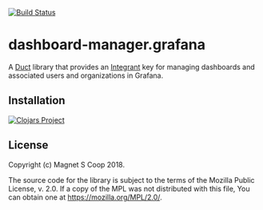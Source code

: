 [![Build Status](https://travis-ci.org/magnetcoop/dashboard-manager.grafana.svg?branch=master)](https://travis-ci.org/magnetcoop/dashboard-manager.grafana)

# dashboard-manager.grafana

A [Duct](https://github.com/duct-framework/duct) library that provides an [Integrant](https://github.com/weavejester/integrant) key for managing dashboards and associated users and organizations in Grafana.

## Installation

[![Clojars Project](https://clojars.org/magnet/dashboard-manager.grafana/latest-version.svg)](https://clojars.org/magnet/dashboard-manager.grafana)

## License

Copyright (c) Magnet S Coop 2018.

The source code for the library is subject to the terms of the Mozilla Public License, v. 2.0. If a copy of the MPL was not distributed with this file, You can obtain one at https://mozilla.org/MPL/2.0/.
